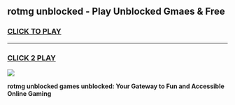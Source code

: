 
## rotmg unblocked - Play Unblocked Gmaes & Free
<h3>
<a href="https://news.freeplayer.one?title=rotmg_unblocked&ref=16F">CLICK TO PLAY</a></h3>
<hr>

<h3>
<a href="https://news.freeplayer.one?title=rotmg_unblocked&ref=16F">CLICK 2 PLAY</a>
  
</h3>

<a href="https://news.freeplayer.one?title=rotmg_unblocked&ref=16F/"><img src="https://clearcache.store/games.png"></a>


**rotmg unblocked games unblocked: Your Gateway to Fun and Accessible Online Gaming**
